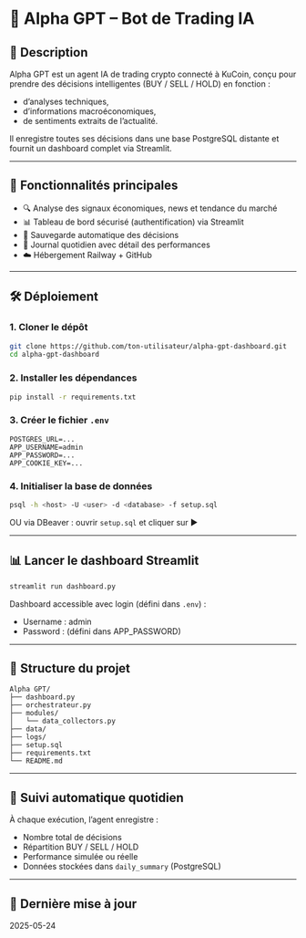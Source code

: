 # 🤖 Alpha GPT – Bot de Trading IA

## 📌 Description

Alpha GPT est un agent IA de trading crypto connecté à KuCoin, conçu pour prendre des décisions intelligentes (BUY / SELL / HOLD) en fonction :
- d’analyses techniques,
- d’informations macroéconomiques,
- de sentiments extraits de l’actualité.

Il enregistre toutes ses décisions dans une base PostgreSQL distante et fournit un dashboard complet via Streamlit.

---

## 🚀 Fonctionnalités principales

- 🔍 Analyse des signaux économiques, news et tendance du marché
- 📊 Tableau de bord sécurisé (authentification) via Streamlit
- 🧠 Sauvegarde automatique des décisions
- 📅 Journal quotidien avec détail des performances
- ☁️ Hébergement Railway + GitHub

---

## 🛠 Déploiement

### 1. Cloner le dépôt

```bash
git clone https://github.com/ton-utilisateur/alpha-gpt-dashboard.git
cd alpha-gpt-dashboard
```

### 2. Installer les dépendances

```bash
pip install -r requirements.txt
```

### 3. Créer le fichier `.env`

```dotenv
POSTGRES_URL=...
APP_USERNAME=admin
APP_PASSWORD=...
APP_COOKIE_KEY=...
```

### 4. Initialiser la base de données

```bash
psql -h <host> -U <user> -d <database> -f setup.sql
```

OU via DBeaver : ouvrir `setup.sql` et cliquer sur ▶

---

## 📊 Lancer le dashboard Streamlit

```bash
streamlit run dashboard.py
```

Dashboard accessible avec login (défini dans `.env`) :
- Username : admin
- Password : (défini dans APP_PASSWORD)

---

## 📂 Structure du projet

```
Alpha GPT/
├── dashboard.py
├── orchestrateur.py
├── modules/
│   └── data_collectors.py
├── data/
├── logs/
├── setup.sql
├── requirements.txt
└── README.md
```

---

## 📅 Suivi automatique quotidien

À chaque exécution, l’agent enregistre :

- Nombre total de décisions
- Répartition BUY / SELL / HOLD
- Performance simulée ou réelle
- Données stockées dans `daily_summary` (PostgreSQL)

---

## 📆 Dernière mise à jour
2025-05-24
